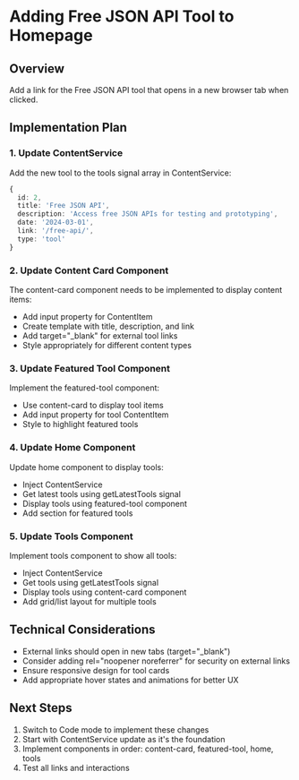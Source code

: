 # Adding Free JSON API Tool to Homepage

## Overview
Add a link for the Free JSON API tool that opens in a new browser tab when clicked.

## Implementation Plan

### 1. Update ContentService
Add the new tool to the tools signal array in ContentService:
```typescript
{
  id: 2,
  title: 'Free JSON API',
  description: 'Access free JSON APIs for testing and prototyping',
  date: '2024-03-01',
  link: '/free-api/',
  type: 'tool'
}
```

### 2. Update Content Card Component
The content-card component needs to be implemented to display content items:
- Add input property for ContentItem
- Create template with title, description, and link
- Add target="_blank" for external tool links
- Style appropriately for different content types

### 3. Update Featured Tool Component
Implement the featured-tool component:
- Use content-card to display tool items
- Add input property for tool ContentItem
- Style to highlight featured tools

### 4. Update Home Component
Update home component to display tools:
- Inject ContentService
- Get latest tools using getLatestTools signal
- Display tools using featured-tool component
- Add section for featured tools

### 5. Update Tools Component
Implement tools component to show all tools:
- Inject ContentService
- Get tools using getLatestTools signal
- Display tools using content-card component
- Add grid/list layout for multiple tools

## Technical Considerations
- External links should open in new tabs (target="_blank")
- Consider adding rel="noopener noreferrer" for security on external links
- Ensure responsive design for tool cards
- Add appropriate hover states and animations for better UX

## Next Steps
1. Switch to Code mode to implement these changes
2. Start with ContentService update as it's the foundation
3. Implement components in order: content-card, featured-tool, home, tools
4. Test all links and interactions